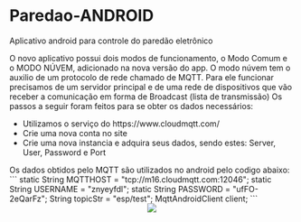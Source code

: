 # Paredao-ANDROID
Aplicativo android para controle do paredão eletrônico

O novo aplicativo possui dois modos de funcionamento, o Modo Comum e o MODO NÚVEM, adicionado na nova versão do app.
O modo núvem tem o auxilio de um protocolo de rede chamado de MQTT. Para ele funcionar precisamos de um servidor principal e de uma rede de dispositivos que vão receber a comunicação em forma de Broadcast (lista de transmissão)
Os passos a seguir foram feitos para se obter os dados necessários:
<ul>
  <li>Utilizamos o serviço do https://www.cloudmqtt.com/</li>
  <li>Crie uma nova conta no site
  <li>Crie uma nova instancia e adquira seus dados, sendo estes: Server, User, Password e Port
  
</ul>
Os dados obtidos pelo MQTT são utilizados no android pelo codigo abaixo:
```
static String MQTTHOST = "tcp://m16.cloudmqtt.com:12046";
    static String USERNAME = "znyeyfdl";
    static String PASSWORD = "ufFO-2eQarFz";
    String topicStr = "esp/test";
    MqttAndroidClient client;
```
<center>
<img src="https://user-images.githubusercontent.com/31252524/58599342-40f35d00-8256-11e9-9c84-a0acbb860dee.jpg">
</center>
  
